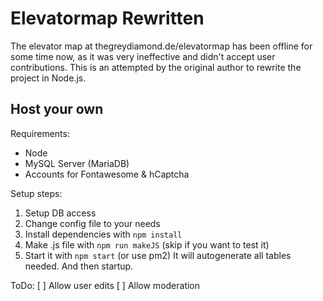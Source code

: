 # Elevatormap Rewritten
The elevator map at thegreydiamond.de/elevatormap has been offline for some time now, as it was very ineffective and didn't accept user contributions. This is an attempted by the original author to rewrite the project in Node.js.

## Host your own
Requirements:
- Node
- MySQL Server (MariaDB)
- Accounts for Fontawesome & hCaptcha

Setup steps:
1. Setup DB access
2. Change config file to your needs
3. Install dependencies with `npm install`
4. Make .js file with `npm run makeJS` (skip if you want to test it)
5. Start it with `npm start` (or use pm2)
It will autogenerate all tables needed. And then startup.

ToDo:
[ ] Allow user edits
[ ] Allow moderation
